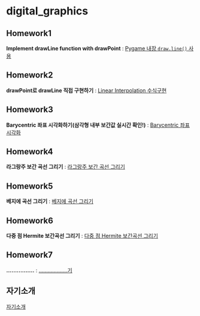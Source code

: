 # digital_graphics
## Homework1
**Implement drawLine function with drawPoint**  : [Pygame 내장 `draw.line()` 사용](https://youtu.be/1EW8ZgAHLf8)

## Homework2
**drawPoint로 drawLine 직접 구현하기** : [Linear Interpolation 수식구현](https://youtu.be/bVGNM2krYKk?si=2kS9G4iIpK4Cky2n)

## Homework3
**Barycentric 좌표 시각화하기(삼각형 내부 보간값 실시간 확인!)** : [Barycentric 좌표 시각화](https://youtu.be/EkQllDetNT4)

## Homework4
**라그랑주 보간 곡선 그리기** : [라그랑주 보간 곡선 그리기](https://youtu.be/xXru2-Y8YS4)

## Homework5
**베지에 곡선 그리기** : [베지에 곡선 그리기](https://youtu.be/5WxugYw-NuY)

## Homework6
**다중 점 Hermite 보간곡선 그리기** : [다중 점 Hermite 보간곡선 그리기](https://youtu.be/cbIbBshTHN4)

## Homework7
**................** : [...................기](..................)

## 자기소개
[자기소개](https://docs.google.com/presentation/d/1YTXWtDWUx6QAC82YvUT7Yk--aLVqaS4yGkj8ei_nhGM/edit?usp=sharing)

